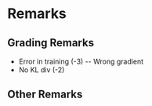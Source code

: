 
# Remarks


## Grading Remarks
- Error in training (-3)
-- Wrong gradient
- No KL div (-2)

## Other Remarks

